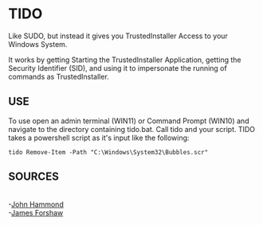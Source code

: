 # TIDO
Like SUDO, but instead it gives you TrustedInstaller Access to your Windows System.

It works by getting Starting the TrustedInstaller Application, getting the Security Identifier (SID), and using it to impersonate the running of commands as TrustedInstaller.

## USE
To use open an admin terminal (WIN11) or Command Prompt (WIN10) and navigate to the directory containing tido.bat. Call tido and your script. TIDO takes a powershell script as it's input like the following:
```
tido Remove-Item -Path "C:\Windows\System32\Bubbles.scr"
```

## SOURCES 
<br>-[John Hammond](https://youtu.be/Vj1uh89v-Sc?si=JcC8BQeUXD7k1BjV) <br>
-[James Forshaw](https://www.tiraniddo.dev/2017/08/the-art-of-becoming-trustedinstaller.html)
